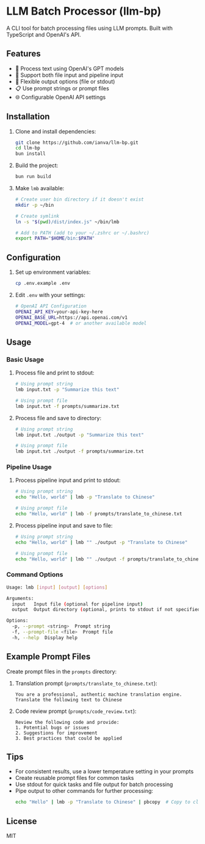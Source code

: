# LLM Batch Processor (llm-bp)

A CLI tool for batch processing files using LLM prompts. Built with TypeScript and OpenAI's API.

## Features

- 🚀 Process text using OpenAI's GPT models
- 📝 Support both file input and pipeline input
- 🔄 Flexible output options (file or stdout)
- 📋 Use prompt strings or prompt files
- 🌐 Configurable OpenAI API settings

## Installation

1. Clone and install dependencies:
   ```bash
   git clone https://github.com/ianva/llm-bp.git
   cd llm-bp
   bun install
   ```

2. Build the project:
   ```bash
   bun run build
   ```

3. Make `lmb` available:
   ```bash
   # Create user bin directory if it doesn't exist
   mkdir -p ~/bin
   
   # Create symlink
   ln -s "$(pwd)/dist/index.js" ~/bin/lmb
   
   # Add to PATH (add to your ~/.zshrc or ~/.bashrc)
   export PATH="$HOME/bin:$PATH"
   ```

## Configuration

1. Set up environment variables:
   ```bash
   cp .env.example .env
   ```

2. Edit `.env` with your settings:
   ```bash
   # OpenAI API Configuration
   OPENAI_API_KEY=your-api-key-here
   OPENAI_BASE_URL=https://api.openai.com/v1
   OPENAI_MODEL=gpt-4  # or another available model
   ```

## Usage

### Basic Usage

1. Process file and print to stdout:
   ```bash
   # Using prompt string
   lmb input.txt -p "Summarize this text"
   
   # Using prompt file
   lmb input.txt -f prompts/summarize.txt
   ```

2. Process file and save to directory:
   ```bash
   # Using prompt string
   lmb input.txt ./output -p "Summarize this text"
   
   # Using prompt file
   lmb input.txt ./output -f prompts/summarize.txt
   ```

### Pipeline Usage

1. Process pipeline input and print to stdout:
   ```bash
   # Using prompt string
   echo "Hello, world" | lmb -p "Translate to Chinese"
   
   # Using prompt file
   echo "Hello, world" | lmb -f prompts/translate_to_chinese.txt
   ```

2. Process pipeline input and save to file:
   ```bash
   # Using prompt string
   echo "Hello, world" | lmb "" ./output -p "Translate to Chinese"
   
   # Using prompt file
   echo "Hello, world" | lmb "" ./output -f prompts/translate_to_chinese.txt
   ```

### Command Options

```bash
Usage: lmb [input] [output] [options]

Arguments:
  input   Input file (optional for pipeline input)
  output  Output directory (optional, prints to stdout if not specified)

Options:
  -p, --prompt <string>  Prompt string
  -f, --prompt-file <file>  Prompt file
  -h, --help  Display help
```

## Example Prompt Files

Create prompt files in the `prompts` directory:

1. Translation prompt (`prompts/translate_to_chinese.txt`):
   ```
   You are a professional, authentic machine translation engine.
   Translate the following text to Chinese
   ```

2. Code review prompt (`prompts/code_review.txt`):
   ```
   Review the following code and provide:
   1. Potential bugs or issues
   2. Suggestions for improvement
   3. Best practices that could be applied
   ```

## Tips

- For consistent results, use a lower temperature setting in your prompts
- Create reusable prompt files for common tasks
- Use stdout for quick tasks and file output for batch processing
- Pipe output to other commands for further processing:
  ```bash
  echo "Hello" | lmb -p "Translate to Chinese" | pbcopy  # Copy to clipboard
  ```

## License

MIT
